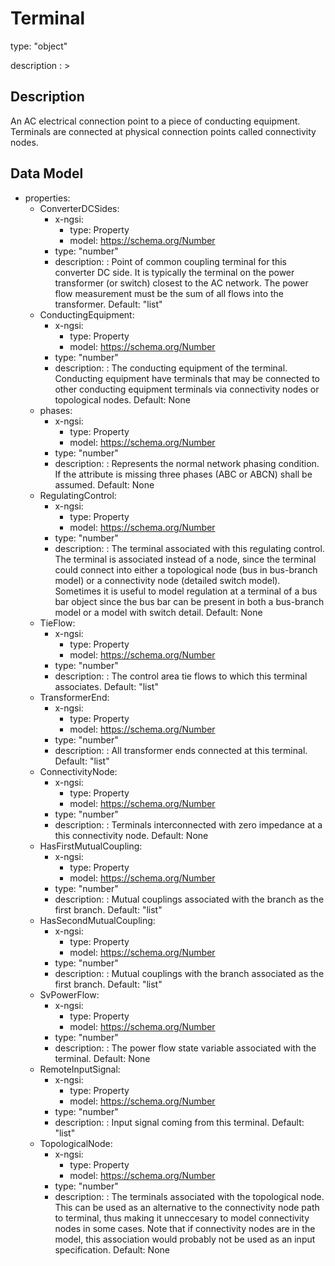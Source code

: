 # Terminal
type: "object"
description : >
## Description
An AC electrical connection point to a piece of conducting equipment. Terminals are connected at physical connection points called connectivity nodes.

## Data Model
  - properties:
    - ConverterDCSides:
      - x-ngsi:
        - type: Property
        - model: https://schema.org/Number
      - type: "number"
      - description: : Point of common coupling terminal for this converter DC side. It is typically the terminal on the power transformer (or switch) closest to the AC network. The power flow measurement must be the sum of all flows into the transformer. Default: "list"
    - ConductingEquipment:
      - x-ngsi:
        - type: Property
        - model: https://schema.org/Number
      - type: "number"
      - description: : The conducting equipment of the terminal.  Conducting equipment have  terminals that may be connected to other conducting equipment terminals via connectivity nodes or topological nodes. Default: None
    - phases:
      - x-ngsi:
        - type: Property
        - model: https://schema.org/Number
      - type: "number"
      - description: : Represents the normal network phasing condition. If the attribute is missing three phases (ABC or ABCN) shall be assumed. Default: None
    - RegulatingControl:
      - x-ngsi:
        - type: Property
        - model: https://schema.org/Number
      - type: "number"
      - description: : The terminal associated with this regulating control.  The terminal is associated instead of a node, since the terminal could connect into either a topological node (bus in bus-branch model) or a connectivity node (detailed switch model).  Sometimes it is useful to model regulation at a terminal of a bus bar object since the bus bar can be present in both a bus-branch model or a model with switch detail. Default: None
    - TieFlow:
      - x-ngsi:
        - type: Property
        - model: https://schema.org/Number
      - type: "number"
      - description: : The control area tie flows to which this terminal associates. Default: "list"
    - TransformerEnd:
      - x-ngsi:
        - type: Property
        - model: https://schema.org/Number
      - type: "number"
      - description: : All transformer ends connected at this terminal. Default: "list"
    - ConnectivityNode:
      - x-ngsi:
        - type: Property
        - model: https://schema.org/Number
      - type: "number"
      - description: : Terminals interconnected with zero impedance at a this connectivity node. Default: None
    - HasFirstMutualCoupling:
      - x-ngsi:
        - type: Property
        - model: https://schema.org/Number
      - type: "number"
      - description: : Mutual couplings associated with the branch as the first branch. Default: "list"
    - HasSecondMutualCoupling:
      - x-ngsi:
        - type: Property
        - model: https://schema.org/Number
      - type: "number"
      - description: : Mutual couplings with the branch associated as the first branch. Default: "list"
    - SvPowerFlow:
      - x-ngsi:
        - type: Property
        - model: https://schema.org/Number
      - type: "number"
      - description: : The power flow state variable associated with the terminal. Default: None
    - RemoteInputSignal:
      - x-ngsi:
        - type: Property
        - model: https://schema.org/Number
      - type: "number"
      - description: : Input signal coming from this terminal. Default: "list"
    - TopologicalNode:
      - x-ngsi:
        - type: Property
        - model: https://schema.org/Number
      - type: "number"
      - description: : The terminals associated with the topological node.   This can be used as an alternative to the connectivity node path to terminal, thus making it unneccesary to model connectivity nodes in some cases.   Note that if connectivity nodes are in the model, this association would probably not be used as an input specification. Default: None
